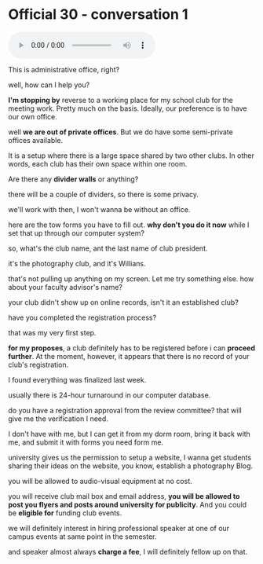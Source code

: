 # Official 30 - conversation 1

<audio controls>
  <source src="../audio/Official 30 - conversation 1.mp3" type="audio/mpeg">
</audio>


This is administrative office, right?

well, how can I help you?

**I'm stopping by** reverse to a working place for my school club for the meeting work. Pretty much on the basis. Ideally, our preference is to have our own office.

well **we are out of private offices**. But we do have some semi-private offices available.

It is a setup where there is a large space shared by two other clubs. In other words, each club has their own space within one room. 

Are there any **divider walls** or anything?

there will be a couple of dividers, so there is some privacy.

we'll work with then, I won't wanna be without an office.

here are the tow forms you have to fill out. **why don't you do it now** while I set that up through our computer system?

so, what's the club name, ant the last name of club president. 

it's the photography club, and it's Willians. 

that's not pulling up anything on my screen. Let me try something else. how about your faculty advisor's name?

 your club didn't show up on online records, isn't it an established club? 

have you completed the registration process?

that was my very first step.

**for my proposes**, a club definitely has to be registered before i can **proceed further**. At the moment, however, it appears that there is no record of your club's registration. 

I found everything was finalized last week. 

usually there is 24-hour turnaround in our computer database. 

do you have a registration approval from the review committee? that will give me the verification I need. 

I don't have with me, but I can get it from my dorm room, bring it back with me, and submit it with forms you need form me. 

university gives us the permission to setup a website, I wanna get students sharing their ideas on the website, you know, establish a photography Blog.  

you will be allowed to audio-visual equipment at no cost.

you will receive club mail box and email address, **you will be allowed to post you flyers and posts around university for publicity**.  And you could be **eligible for** funding club events. 

we will definitely interest in hiring professional speaker at one of  our campus events at same point in the semester. 

and speaker almost always **charge a fee**, I will definitely fellow up on that. 
